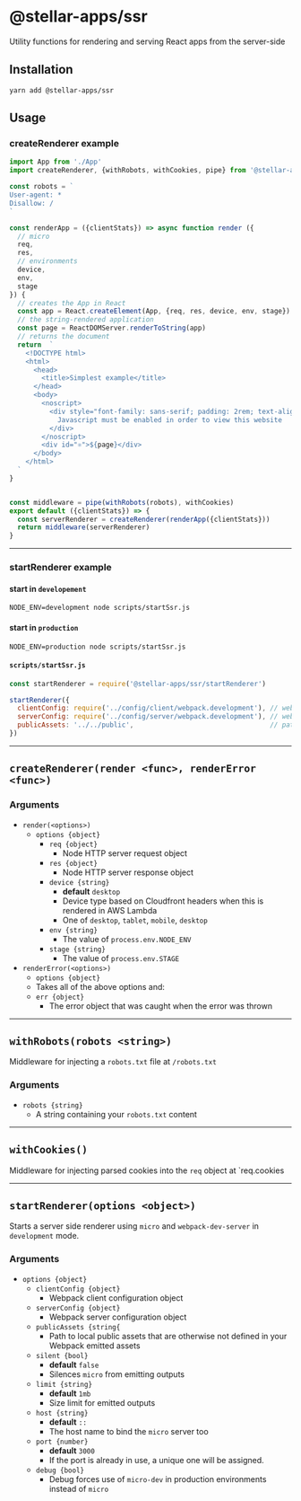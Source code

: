 # @stellar-apps/ssr
Utility functions for rendering and serving React apps from the server-side

## Installation
`yarn add @stellar-apps/ssr`

## Usage
### createRenderer example
```js
import App from './App'
import createRenderer, {withRobots, withCookies, pipe} from '@stellar-apps/ssr/createRenderer'

const robots = `
User-agent: *
Disallow: /
`

const renderApp = ({clientStats}) => async function render ({
  // micro
  req,
  res,
  // environments
  device,
  env,
  stage
}) {
  // creates the App in React
  const app = React.createElement(App, {req, res, device, env, stage})
  // the string-rendered application
  const page = ReactDOMServer.renderToString(app)
  // returns the document
  return  `
    <!DOCTYPE html>
    <html>
      <head>
        <title>Simplest example</title>
      </head>
      <body>
        <noscript>
          <div style="font-family: sans-serif; padding: 2rem; text-align: center;">
            Javascript must be enabled in order to view this website
          </div>
        </noscript>
        <div id="⚛️">${page}</div>
      </body>
    </html>
  `
}


const middleware = pipe(withRobots(robots), withCookies)
export default ({clientStats}) => {
  const serverRenderer = createRenderer(renderApp({clientStats}))
  return middleware(serverRenderer)
}
```

-----

### startRenderer example
#### start in `developement`
`NODE_ENV=development node scripts/startSsr.js`

#### start in `production`
`NODE_ENV=production node scripts/startSsr.js`

#### `scripts/startSsr.js`
```js
const startRenderer = require('@stellar-apps/ssr/startRenderer')

startRenderer({
  clientConfig: require('../config/client/webpack.development'), // webpack client config
  serverConfig: require('../config/server/webpack.development'), // webpack server config
  publicAssets: '../../public',                                  // path to local public assets
})
```

-----

## `createRenderer(render <func>, renderError <func>)`
### Arguments
- `render(<options>)`
  - `options {object}`
    - `req {object}`
        - Node HTTP server request object
    - `res {object}`
        - Node HTTP server response object
    - `device {string}`
        - **default** `desktop`
        - Device type based on Cloudfront headers when this is rendered in AWS Lambda
        - One of `desktop`, `tablet`, `mobile`, `desktop`
    - `env {string}`
        - The value of `process.env.NODE_ENV`
    - `stage {string}`
        - The value of `process.env.STAGE`
- `renderError(<options>)`
   - `options {object}`
    - Takes all of the above options and:
    - `err {object}`
        - The error object that was caught when the error was thrown

-----
  
## `withRobots(robots <string>)`
Middleware for injecting a `robots.txt` file at `/robots.txt`
### Arguments
- `robots {string}`
    - A string containing your `robots.txt` content

-----

## `withCookies()`
Middleware for injecting parsed cookies into the `req` object at `req.cookies

-----

## `startRenderer(options <object>)`
Starts a server side renderer using `micro` and `webpack-dev-server` in `development` mode.

### Arguments
- `options {object}`
    - `clientConfig {object}`
        - Webpack client configuration object
    - `serverConfig {object}`
        - Webpack server configuration object
    - `publicAssets {string{`
        - Path to local public assets that are otherwise not defined in your
          Webpack emitted assets
    - `silent {bool}`
        - **default** `false`
        - Silences `micro` from emitting outputs
    - `limit {string}`
        - **default** `1mb`
        - Size limit for emitted outputs
    - `host {string}`
        - **default** `::`
        - The host name to bind the `micro` server too
    - `port {number}`
        - **default** `3000`
        - If the port is already in use, a unique one will be assigned.
    - `debug {bool}`
        - Debug forces use of `micro-dev` in production environments instead of `micro`